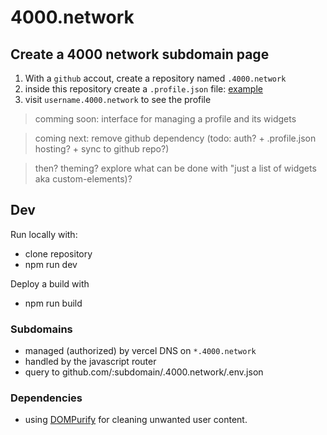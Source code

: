 # 4000.network

## Create a 4000 network subdomain page

1. With a `github` accout, create a repository named `.4000.network`
2. inside this repository create a `.profile.json` file: [example](https://github.com/internet4000/.4000.network "a .4000.network github repository for the .profile.json example file used as 4000.network subdomains configuration")
3. visit `username.4000.network` to see the profile

> comming soon: interface for managing a profile and its widgets

> coming next: remove github dependency (todo: auth? + .profile.json hosting? + sync to github repo?)

> then? theming? explore what can be done with "just a list of widgets aka custom-elements)?

## Dev

Run locally with:

- clone repository
- npm run dev

Deploy a build with

- npm run build

### Subdomains

- managed (authorized) by vercel DNS on `*.4000.network`
- handled by the javascript router
- query to github.com/:subdomain/.4000.network/.env.json

### Dependencies

- using [DOMPurify](https://github.com/cure53/DOMPurify) for cleaning unwanted user content.
